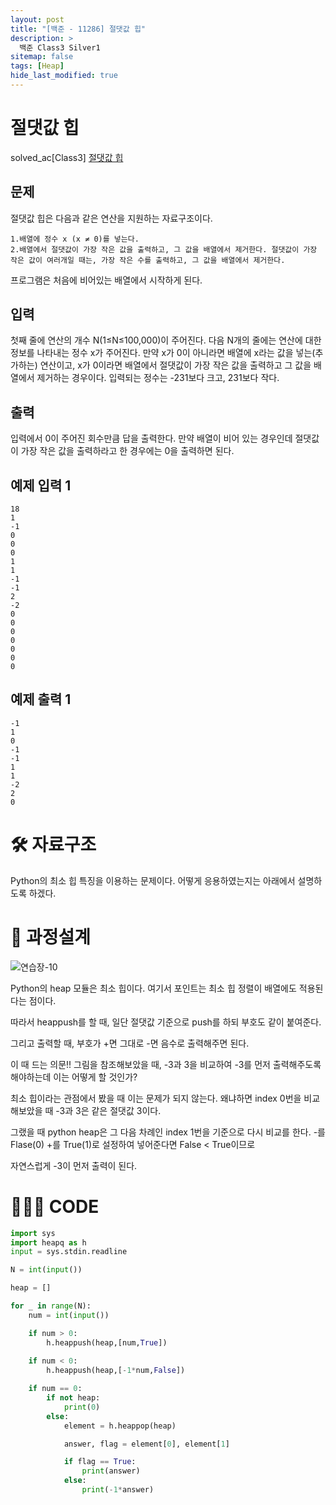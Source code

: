 ```yaml
---
layout: post
title: "[백준 - 11286] 절댓값 힙"
description: >
  백준 Class3 Silver1
sitemap: false
tags: [Heap]
hide_last_modified: true
---
```


# 절댓값 힙

solved_ac[Class3] [절댓값 힙](https://www.acmicpc.net/problem/11286)

## 문제
절댓값 힙은 다음과 같은 연산을 지원하는 자료구조이다.

    1.배열에 정수 x (x ≠ 0)를 넣는다.
    2.배열에서 절댓값이 가장 작은 값을 출력하고, 그 값을 배열에서 제거한다. 절댓값이 가장 작은 값이 여러개일 때는, 가장 작은 수를 출력하고, 그 값을 배열에서 제거한다.
프로그램은 처음에 비어있는 배열에서 시작하게 된다.

## 입력

첫째 줄에 연산의 개수 N(1≤N≤100,000)이 주어진다. 다음 N개의 줄에는 연산에 대한 정보를 나타내는 정수 x가 주어진다. 만약 x가 0이 아니라면 배열에 x라는 값을 넣는(추가하는) 연산이고, x가 0이라면 배열에서 절댓값이 가장 작은 값을 출력하고 그 값을 배열에서 제거하는 경우이다. 입력되는 정수는 -231보다 크고, 231보다 작다.

## 출력

입력에서 0이 주어진 회수만큼 답을 출력한다. 만약 배열이 비어 있는 경우인데 절댓값이 가장 작은 값을 출력하라고 한 경우에는 0을 출력하면 된다.

## 예제 입력 1 

```
18
1
-1
0
0
0
1
1
-1
-1
2
-2
0
0
0
0
0
0
0
```

## 예제 출력 1 

```
-1
1
0
-1
-1
1
1
-2
2
0
```

# 🛠 자료구조

Python의 최소 힙 특징을 이용하는 문제이다. 어떻게 응용하였는지는 아래에서 설명하도록 하겠다.

# 📐 과정설계

![연습장-10](https://user-images.githubusercontent.com/88064555/178125574-2af83b83-14af-46ac-8bd8-0cab1c5aa034.jpg)

Python의 heap 모듈은 최소 힙이다. 여기서 포인트는 최소 힙 정렬이 배열에도 적용된다는 점이다.

따라서 heappush를 할 때, 일단 절댓값 기준으로 push를 하되 부호도 같이 붙여준다.

그리고 출력할 때, 부호가 +면 그대로 -면 음수로 출력해주면 된다.

이 때 드는 의문!! 그림을 참조해보았을 때, -3과 3을 비교하여 -3를 먼저 출력해주도록 해야하는데 이는 어떻게 할 것인가?

최소 힙이라는 관점에서 봤을 때 이는 문제가 되지 않는다. 왜냐하면 index 0번을 비교해보았을 때 -3과 3은 같은 절댓값 3이다. 

그랬을 때 python heap은 그 다음 차례인 index 1번을 기준으로 다시 비교를 한다. -를 Flase(0) +를 True(1)로 설정하여 넣어준다면 False < True이므로 

자연스럽게 -3이 먼저 출력이 된다. 

# 👨🏻‍💻 CODE

```python
import sys
import heapq as h
input = sys.stdin.readline

N = int(input())

heap = []

for _ in range(N):
    num = int(input())

    if num > 0:
        h.heappush(heap,[num,True])
    
    if num < 0:
        h.heappush(heap,[-1*num,False])

    if num == 0:
        if not heap:
            print(0)
        else:
            element = h.heappop(heap)

            answer, flag = element[0], element[1]

            if flag == True:
                print(answer)
            else:
                print(-1*answer)
```
